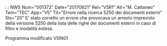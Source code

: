  :  : NWS Num="001372" Date="20170621" Rel="V5R1" Atr="M. Cattaneo" Tem="TEC" App="V5" Tit="Errore nella ricerca 5250 dei documenti esterni" Sts="20"
E' stato corretto un errore che provocava un arresto imprevisto della versione 5250 della lista delle righe dei documenti esterni in caso di filtro e modalità estesa.

Programma modificato
V5IN01

